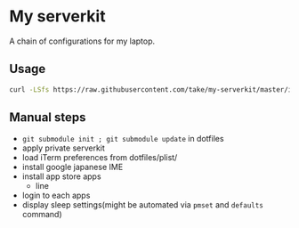 # My serverkit

A chain of configurations for my laptop.

## Usage

```sh
curl -LSfs https://raw.githubusercontent.com/take/my-serverkit/master/install.sh | bash
```

## Manual steps

- `git submodule init ; git submodule update` in dotfiles
- apply private serverkit
- load iTerm preferences from dotfiles/plist/
- install google japanese IME
- install app store apps
  - line
- login to each apps
- display sleep settings(might be automated via `pmset` and `defaults` command)
